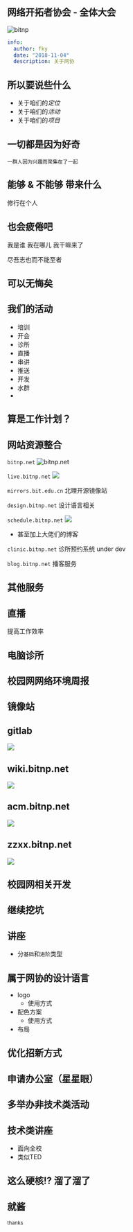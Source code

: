 ## 网络开拓者协会 - 全体大会

![bitnp](images/bitnp.png)


```yaml
info:
  author: fky
  date: "2018-11-04"
  description: 关于网协
```


## 所以要说些什么

- 关于咱们的*定位*
- 关于咱们的*活动*
- 关于咱们的*项目*


## 一切都是因为好奇

<small>一群人因为兴趣而聚集在了一起</small>
<!-- 希望继续保持下去 -->



## 能够 & 不能够 带来什么

修行在个人


## 也会疲倦吧

我是谁
我在哪儿
我干嘛来了


尽吾志也而不能至者
## 可以无悔矣




## 我们的活动

- 培训
- 开会
- 诊所
- 直播
- 串讲
- 推送
- 开发
- 水群
- 



## 算是工作计划？


## 网站资源整合


`bitnp.net`
![bitnp.net](images/bitnp.net.png)


`live.bitnp.net`
![](images/live.bitnp.net.png)


`mirrors.bit.edu.cn`
北理开源镜像站


`design.bitnp.net`
设计语言相关


`schedule.bitnp.net`
![](images/schedule.bitnp.net.png)
- 甚至加上大佬们的博客


`clinic.bitnp.net`
诊所预约系统
under dev


`blog.bitnp.net`
播客服务


## 其他服务


## 直播
提高工作效率


## 电脑诊所


## 校园网网络环境周报


## 镜像站


## gitlab
![](images/git.bitnp.net.png)


## wiki.bitnp.net
![](images/wiki.bitnp.net.png)


## acm.bitnp.net
![](images/acm.bitnp.net.png)


## zzxx.bitnp.net
![](images/zzxx.bitnp.net.png)


## 校园网相关开发


## 继续挖坑


## 讲座
- 分`基础`和`进阶`类型


## 属于网协的设计语言
- logo
    - 使用方式 
- 配色方案
    - 使用方式
- 布局


## 优化招新方式


## 申请办公室（星星眼）


## 多举办非技术类活动


## 技术类讲座
- 面向全校
- 类似TED


## 这么硬核!? 溜了溜了



## 就酱

<small>thanks</small>
